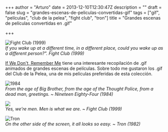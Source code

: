 +++
author = "Arturo"
date = 2013-12-10T12:30:47Z
description = ""
draft = false
slug = "grandes-escenas-de-peliculas-convertidas-gif"
tags = ["gif", "películas", "club de la pelea", "fight club", "tron"]
title = "Grandes escenas de películas convertidas en .gif"

+++

![Fight Club (1999)](/images/08/club_pelea.gif "Fight Club 1999")<br /> <cite>If you wake up at a different time, in a different place, could you wake up as a different person?". Fight Club (1999)</cite>

[If We Don't, Remember Me](http://iwdrm.tumblr.com/) tiene una interesante recopilación de .gif animados de grandes escenas de películas. Sobre todo me gustaron los .gif del Club de la Pelea, una de mis películas preferidas de esta colección.


![1984](/images/08/1984.gif)<br />
<cite>From the age of Big Brother, from the age of the Thought Police, from a dead man, greetings. ~ Nineteen Eighty-Four (1984)</cite>



![](/images/08/club_pelea_2.gif)<br />
<cite>Yes, we’re men. Men is what we are. ~ Fight Club (1999)</cite>


![Tron](/images/08/tron.gif)<br />
<cite>On the other side of the screen, it all looks so easy. ~ Tron (1982)</cite>
